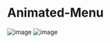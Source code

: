 # Animated-Menu
![image](https://user-images.githubusercontent.com/33998049/178021237-4152dc13-dfce-4d75-8efb-8a181cdf9d91.png)
![image](https://user-images.githubusercontent.com/33998049/178021303-c360e2a9-509a-4091-a1ce-5b1a78dc3a95.png)
